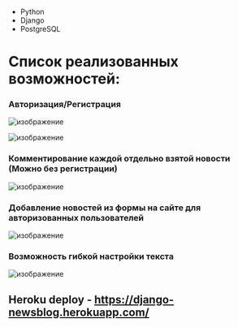 - Python
- Django
- PostgreSQL

# Список реализованных возможностей:


### Авторизация/Регистрация

![изображение](https://user-images.githubusercontent.com/101705791/166693352-dc620923-60c3-458f-b4cd-56ebacb1e439.png)

![изображение](https://user-images.githubusercontent.com/101705791/166693418-999ba778-198d-4656-9b31-f46be61a1d12.png)

### Комментирование каждой отдельно взятой новости (Можно без регистрации)

![изображение](https://user-images.githubusercontent.com/101705791/166693684-05f2e1f9-7849-498c-ae93-6e6d2fd24366.png)

### Добавление новостей из формы на сайте для авторизованных пользователей

![изображение](https://user-images.githubusercontent.com/101705791/166693955-abbbbbc6-9d38-429c-abaf-5414736fad73.png)

### Возможность гибкой настройки текста

![изображение](https://user-images.githubusercontent.com/101705791/166694828-28a8bbf8-24fa-415f-8c55-318b5e7e530a.png)


## Heroku deploy - https://django-newsblog.herokuapp.com/ 

